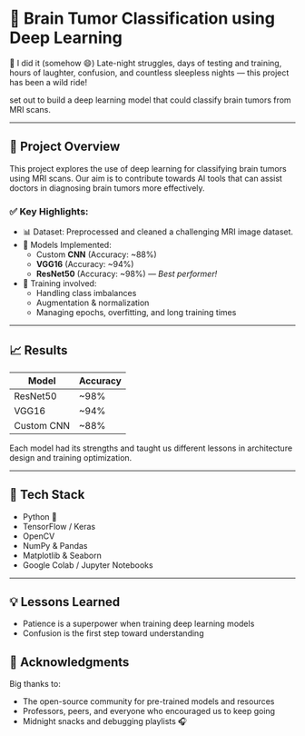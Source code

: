 # 🧠 Brain Tumor Classification using Deep Learning

🎉 I  did it (somehow 😄)
Late-night struggles, days of testing and training, hours of laughter, confusion, and countless sleepless nights — this project has been a wild ride!

 set out to build a deep learning model that could classify brain tumors from MRI scans.

---

## 🚀 Project Overview

This project explores the use of deep learning for classifying brain tumors using MRI scans. Our aim is to contribute towards AI tools that can assist doctors in diagnosing brain tumors more effectively.

### ✅ Key Highlights:
- 📊 Dataset: Preprocessed and cleaned a challenging MRI image dataset.
- 🧠 Models Implemented:
  - Custom **CNN** (Accuracy: ~88%)
  - **VGG16** (Accuracy: ~94%)
  - **ResNet50** (Accuracy: ~98%) — *Best performer!*
- 🔄 Training involved:
  - Handling class imbalances
  - Augmentation & normalization
  - Managing epochs, overfitting, and long training times

---

## 📈 Results

| Model     | Accuracy |
|-----------|----------|
| ResNet50  | ~98%     |
| VGG16     | ~94%     |
| Custom CNN| ~88%     |

Each model had its strengths and taught us different lessons in architecture design and training optimization.

---

## 🧪 Tech Stack

- Python 🐍
- TensorFlow / Keras
- OpenCV
- NumPy & Pandas
- Matplotlib & Seaborn
- Google Colab / Jupyter Notebooks

---

## 💡 Lessons Learned

- Patience is a superpower when training deep learning models
- Confusion is the first step toward understanding
  


## 🙌 Acknowledgments

Big thanks to:
- The open-source community for pre-trained models and resources
- Professors, peers, and everyone who encouraged us to keep going
- Midnight snacks and debugging playlists 🎧



